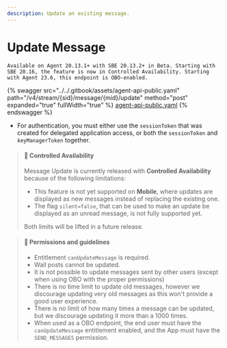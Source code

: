 ```yaml
---
description: Update an existing message.
---
```


# Update Message

`Available on Agent 20.13.1+ with SBE 20.13.2+ in Beta. Starting with SBE 20.16, the feature is now in Controlled Availability. Starting with Agent 23.6, this endpoint is OBO-enabled.`

{% swagger src="../../.gitbook/assets/agent-api-public.yaml" path="/v4/stream/{sid}/message/{mid}/update" method="post" expanded="true" fullWidth="true" %}
[agent-api-public.yaml](../../.gitbook/assets/agent-api-public.yaml)
{% endswagger %}

* For authentication, you must either use the `sessionToken` that was created for delegated application access, or both the `sessionToken` and `keyManagerToken` together.

> #### 📘 Controlled Availability
>
> Message Update is currently released with **Controlled Availability** because of the following limitations:
>
> * This feature is not yet supported on **Mobile**, where updates are displayed as new messages instead of replacing the existing one.
> * The flag `silent=false`, that can be used to make an update be displayed as an unread message, is not fully supported yet.
>
> Both limits will be lifted in a future release.

> #### 🚧 Permissions and guidelines
>
> * Entitlement `canUpdateMessage` is required.
> * Wall posts cannot be updated.
> * It is not possible to update messages sent by other users (except when using OBO with the proper permissions)
> * There is no time limit to update old messages, however we discourage updating very old messages as this won't provide a good user experience.
> * There is no limit of how many times a message can be updated, but we discourage updating it more than a 1000 times.
> * When used as a OBO endpoint, the end user must have the `canUpdateMessage` entitlement enabled, and the App must have the `SEND_MESSAGES` permission.
